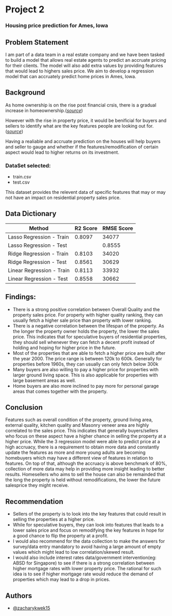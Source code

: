 
# Project 2 
### Housing price prediction for Ames, Iowa

## Problem Statement 
I am part of a data team in a real estate company and we have been tasked to build a model that allows real estate agents to predict an accruate pricing for their clients. The model will also add extra values by providing features that would lead to highers sales price. We aim to develop a regression model that can accruately predict home prices in Ames, lowa.

## Background
As home ownership is on the rise post financial crsis, there is a gradual increase in homeownership.([*source*](https://www.statista.com/statistics/184902/homeownership-rate-in-the-us-since-2003/)) 

However with the rise in property price, it would be benificial for buyers and sellers to identify what are the key features people are looking out for. ([*source*](https://www.reuters.com/business/us-house-prices-rise-another-10-this-year-2022-03-02/#:~:text=Prices%20are%20forecast%20to%20rise,on%20the%20Case%2FShiller%20index.))

Having a realiable and accruate prediction on the houses will help buyers and seller to gauge and whether if the features/remodification of certain aspect would lead to higher returns on its investment. 

### DataSet selected:
- train.csv
- test.csv

This dataset provides the relevent data of specific features that may or may not have an impact on residential property sales price.

## Data Dictionary 

|Method|R2 Score|RMSE Score|
|---|---|---| 
|Lasso Regression - Train|0.8097|34077| 
|Lasso Regression - Test||0.8555|30687
|Ridge Regression - Train|0.8103|34020|
|Ridge Regression - Test|0.8561|30629|
|Linear Regression - Train|0.8113|33932|
|Linear Regression - Test|0.8558|30662|

## Findings:
- There is a strong positive correlation between Overall Quality and the property sales price. For property with higher quality ranking, they can usually fetch a higher sale price than property with lower ranking. 
- There is a negative correlation between the lifespan of the property. As the longer the property owner holds the property, the lower the sales price. This indicates that for speculative buyers of residential properties, they should sell whenever they can fetch a decent profit instead of holding and hoping for higher price in the future. 
- Most of the properties that are able to fetch a higher price are built after the year 2000. The price range is between 120k to 600k. Generally for properties before 1960s, they can usually can only fetch below 300k 
- Many buyers are also willing to pay a higher price for properties with larger ground living space. This is also applicable for properties with large basement areas as well. 
- Home buyers are also more inclined to pay more for personal garage areas that comes together with the property. 


## Conclusion

Features such as overall condition of the property, ground living area, external quality, kitchen quality and Masonry veneer area are highly correlated to the sales price. This indicates that generally buyers/sellers who focus on these aspect have a higher chance in selling the property at a higher price. While the 3 regression model were able to predict price at a high accruacy, there is a requirement to obtain more data and constantly update the features as more and more young adults are becoming homebuyers which may have a different view of features in relation to features. On top of that, although the accruacy is above benchmark of 80%, collection of more data may help in providing more insight leading to better results. Homesellers who aims to sell the house can also be remainded that the long the property is held without remodifications, the lower the future salesprice they might receive. 

## Recommendation 

- Sellers of the property is to look into the key features that could result in selling the properties at a higher price. 
- While for speculative buyers, they can look into features that leads to a lower sales price and focus on remodifying the key features  in hope for a good chance to flip the property at a profit. 
- I would also recommend for the data collection to make the answers for survey/data entry mandatory to avoid having a large amount of empty values which might lead to low correlation/skewed result. 
- I would also include interest rates data/government intervention(eg: ABSD for Singapore) to see if there is a strong correlation between higher mortgage rates with lower property price. The rational for such idea is to see if higher mortgage rate would reduce the demand of properties which may lead to a drop in prices. 




## Authors

- [@zacharykwek15](https://github.com/zacharykwek15/GA-projects)


